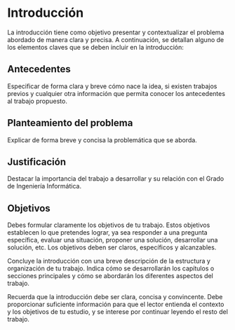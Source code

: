 # Introducción

La introducción tiene como objetivo presentar y contextualizar el problema abordado de manera clara y precisa. A
continuación, se detallan alguno de los elementos claves que se deben incluir en la introducción:

## Antecedentes

Especificar de forma clara y breve cómo nace la idea, si existen trabajos previos y cualquier otra información que
permita conocer los antecedentes al trabajo propuesto.

## Planteamiento del problema

Explicar de forma breve y concisa la problemática que se aborda.

## Justificación

Destacar la importancia del trabajo a desarrollar y su relación con el Grado de Ingeniería Informática.

## Objetivos

Debes formular claramente los objetivos de tu trabajo. Estos objetivos establecen lo que pretendes lograr, ya sea
responder a una pregunta específica, evaluar una situación, proponer una solución, desarrollar una solución, etc.
Los objetivos deben ser claros, específicos y alcanzables.

Concluye la introducción con una breve descripción de la estructura y organización de tu trabajo. Indica cómo se
desarrollarán los capítulos o secciones principales y cómo se abordarán los diferentes aspectos del trabajo.

Recuerda que la introducción debe ser clara, concisa y convincente. Debe proporcionar suficiente información para
que el lector entienda el contexto y los objetivos de tu estudio, y se interese por continuar leyendo el resto del
trabajo.